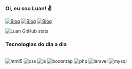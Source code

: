 ### Oi, eu sou Luan! ✌️ 


[![Blog](https://img.shields.io/badge/Discord-7289DA?style=for-the-badge&logo=discord&logoColor=white/)](https://discord.com/channels/Luan%20Oliveira#7248)
[![Blog](https://img.shields.io/badge/Slack-4A154B?style=for-the-badge&logo=slack&logoColor=white/)](U02AM39KX34)
[![Blog](https://img.shields.io/badge/LinkedIn-0077B5?style=for-the-badge&logo=linkedin&logoColor=white)](https://www.linkedin.com/in/luan-oliveira-274297161)


![Luan GitHub stats](https://github-readme-stats.vercel.app/api?username=luandoliveira&show_icons=true&theme=tokyonight)

### Tecnologias do dia a dia

<div style="display: inline_block"><br/>
<img align = "center" alt= "html5" src="https://img.shields.io/badge/HTML5-E34F26?style=for-the-badge&logo=html5&logoColor=white" />
<img align = "center" alt= "css" src="https://img.shields.io/badge/CSS3-1572B6?style=for-the-badge&logo=css3&logoColor=white" />
<img align = "center" alt= "js" src="https://img.shields.io/badge/JavaScript-F7DF1E?style=for-the-badge&logo=javascript&logoColor=black" />
<img align = "center" alt= "bootstrap" src="https://img.shields.io/badge/Bootstrap-563D7C?style=for-the-badge&logo=bootstrap&logoColor=white" />
<img align = "center" alt= "php" src="https://img.shields.io/badge/PHP-777BB4?style=for-the-badge&logo=php&logoColor=white" />
<img align = "center" alt= "laravel" src="https://img.shields.io/badge/Laravel-FF2D20?style=for-the-badge&logo=laravel&logoColor=white" />
<img align = "center" alt= "mysql" src="https://img.shields.io/badge/MySQL-00000F?style=for-the-badge&logo=mysql&logoColor=white" />
</div>


